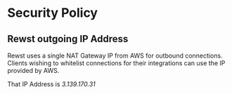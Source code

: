# Security Policy

## Rewst outgoing IP Address

Rewst uses a single NAT Gateway IP from AWS for outbound connections. Clients wishing to whitelist connections for their integrations can use the IP provided by AWS.

That IP Address is _3.139.170.31_
